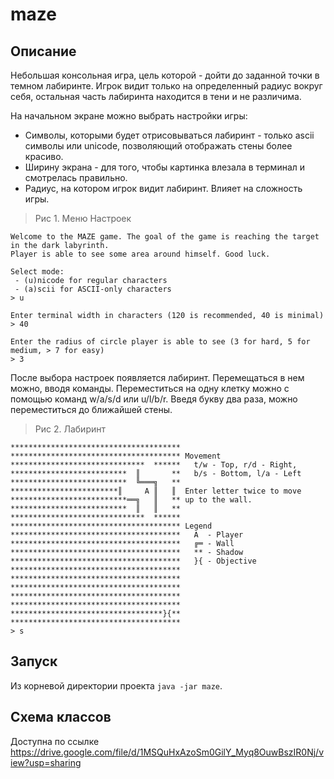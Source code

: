 # maze
## Описание

Небольшая консольная игра, цель которой - дойти до заданной точки в темном лабиринте. Игрок видит 
только на определенный радиус вокруг себя, остальная часть лабиринта находится в тени и не различима.

На начальном экране можно выбрать настройки игры:
* Символы, которыми будет отрисовываться лабиринт - только ascii символы или unicode, 
 позволяющий отображать стены более красиво.
* Ширину экрана - для того, чтобы картинка влезала в терминал и смотрелась правильно.
* Радиус, на котором игрок видит лабиринт. Влияет на сложность игры.

> Рис 1. Меню Настроек

    Welcome to the MAZE game. The goal of the game is reaching the target in the dark labyrinth.
    Player is able to see some area around himself. Good luck.

    Select mode:
     - (u)nicode for regular characters
     - (a)scii for ASCII-only characters
    > u

    Enter terminal width in characters (120 is recommended, 40 is minimal)
    > 40 

    Enter the radius of circle player is able to see (3 for hard, 5 for medium, > 7 for easy)
    > 3


После выбора настроек появляется лабиринт. Перемещаться в нем можно, вводя команды. Переместиться на 
одну клетку можно с помощью команд w/a/s/d или u/l/b/r. Введя букву два раза, можно переместиться до
ближайшей стены.

> Рис 2. Лабиринт

    **************************************                              
    ************************************** Movement                     
    ******************************  ******   t/w - Top, r/d - Right,    
    **************************  ║       **   b/s - Bottom, l/a - Left   
    **************************  ╚═══╗   **                              
    ************************║     A ║   ║  Enter letter twice to move   
    **************************══╗   ║   ** up to the wall.              
    **************************  ║   ║   **                              
    ******************************  ******                              
    ************************************** Legend                       
    **************************************   A  - Player                
    **************************************   ╔═ - Wall                  
    **************************************   ** - Shadow                
    **************************************   }{ - Objective             
    **************************************                              
    **************************************                              
    **************************************
    **************************************
    **************************************
    **********************************}{**
    **************************************
    > s

## Запуск
Из корневой директории проекта `java -jar maze`.

## Схема классов
Доступна по ссылке https://drive.google.com/file/d/1MSQuHxAzoSm0GilY_Myq8OuwBszIR0Nj/view?usp=sharing
